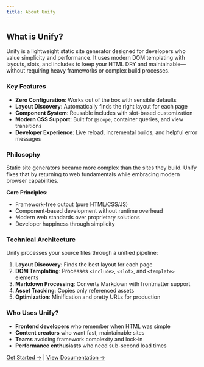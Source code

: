 ```yaml
---
title: About Unify
---
```


<template data-target="title">Unify – Static Site Generator</template>
<template data-target="description">Build sites with layouts, slots, and includes—no frameworks.</template>

<template data-target="hero">
  <h1 style="view-transition-name: unify-hero">Unify</h1>
  <p>Static sites that ship. No build step hell, no framework lock‑in.</p>
</template>

## What is Unify?

Unify is a lightweight static site generator designed for developers who value simplicity and performance. It uses modern DOM templating with layouts, slots, and includes to keep your HTML DRY and maintainable—without requiring heavy frameworks or complex build processes.

### Key Features

- **Zero Configuration**: Works out of the box with sensible defaults
- **Layout Discovery**: Automatically finds the right layout for each page
- **Component System**: Reusable includes with slot-based customization
- **Modern CSS Support**: Built for `@scope`, container queries, and view transitions
- **Developer Experience**: Live reload, incremental builds, and helpful error messages

### Philosophy

Static site generators became more complex than the sites they build. Unify fixes that by returning to web fundamentals while embracing modern browser capabilities.

**Core Principles:**
- Framework-free output (pure HTML/CSS/JS)
- Component-based development without runtime overhead
- Modern web standards over proprietary solutions
- Developer happiness through simplicity

### Technical Architecture

Unify processes your source files through a unified pipeline:

1. **Layout Discovery**: Finds the best layout for each page
2. **DOM Templating**: Processes `<include>`, `<slot>`, and `<template>` elements
3. **Markdown Processing**: Converts Markdown with frontmatter support
4. **Asset Tracking**: Copies only referenced assets
5. **Optimization**: Minification and pretty URLs for production

### Who Uses Unify?

- **Frontend developers** who remember when HTML was simple
- **Content creators** who want fast, maintainable sites
- **Teams** avoiding framework complexity and lock-in
- **Performance enthusiasts** who need sub-second load times

[Get Started →](/unify/getting-started/) | [View Documentation →](/unify/docs/)
